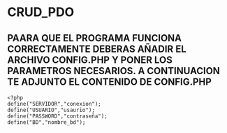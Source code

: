 # CRUD_PDO
## PAARA QUE EL PROGRAMA FUNCIONA CORRECTAMENTE DEBERAS AÑADIR EL ARCHIVO CONFIG.PHP Y PONER LOS PARAMETROS NECESARIOS. A CONTINUACION TE ADJUNTO EL CONTENIDO DE CONFIG.PHP
```
<?php 
define("SERVIDOR","conexion");
define("USUARIO","usaurio");
define("PASSWORD","contraseña");
define("BD","nombre_bd");
```